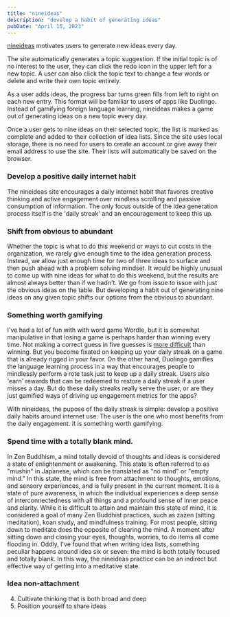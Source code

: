 ```yaml
---
title: "nineideas"
description: "develop a habit of generating ideas"
pubDate: "April 15, 2023"
---
```


[nineideas](https://nineideas.net) motivates users to generate new ideas every day.

The site automatically generates a topic suggestion. If the initial topic is of no interest to the user, they can click the redo icon in the upper left for a new topic. A user can also click the topic text to change a few words or delete and write their own topic entirely.

As a user adds ideas, the progress bar turns green fills from left to right on each new entry. This format will be familiar to users of apps like Duolingo. Instead of gamifying foreign language learning, nineideas makes a game out of generating ideas on a new topic every day.

Once a user gets to nine ideas on their selected topic, the list is marked as complete and added to their collection of idea lists. Since the site uses local storage, there is no need for users to create an account or give away their email address to use the site. Their lists will automatically be saved on the browser.

### Develop a positive daily internet habit

The nineideas site encourages a daily internet habit that favores creative thinking and active engagement over mindless scrolling and passive consumption of information. The only focus outside of the idea generation process itself is the 'daily streak' and an encouragement to keep this up.

### Shift from obvious to abundant

Whether the topic is what to do this weekend or ways to cut costs in the organization, we rarely give enough time to the idea generation process. Instead, we allow just enough time for two of three ideas to surface and then push ahead with a problem solving mindset. It would be highly unusual to come up with nine ideas for what to do this weekend, but the results are almost always better than if we hadn't. We go from issue to issue with just the obvious ideas on the table. But developing a habit out of generating nine ideas on any given topic shifts our options from the obvious to abundant.

### Something worth gamifying

I've had a lot of fun with with word game Wordle, but it is somewhat manipulative in that losing a game is perhaps harder than winning every time. Not making a correct guess in five guesses is [more difficult](https://dontwordle.com/) than winning. But you become fixated on keeping up your daily streak on a game that is already rigged in your favor. On the other hand, Duolingo gamifies the language learning process in a way that encourages people to mindlessly perform a rote task just to keep up a daily streak. Users also 'earn' rewards that can be redeemed to restore a daily streak if a user misses a day. But do these daily streaks really serve the user, or are they just gamified ways of driving up engagement metrics for the apps?

With nineideas, the pupose of the daily streak is simple: develop a positive daily habits around internet use. The user is the one who most benefits from the daily engagement. It is something worth gamifying.

### Spend time with a totally blank mind.

In Zen Buddhism, a mind totally devoid of thoughts and ideas is considered a state of enlightenment or awakening. This state is often referred to as "mushin" in Japanese, which can be translated as "no mind" or "empty mind." In this state, the mind is free from attachment to thoughts, emotions, and sensory experiences, and is fully present in the current moment. It is a state of pure awareness, in which the individual experiences a deep sense of interconnectedness with all things and a profound sense of inner peace and clarity. While it is difficult to attain and maintain this state of mind, it is considered a goal of many Zen Buddhist practices, such as zazen (sitting meditation), koan study, and mindfulness training. For most people, sitting down to meditate does the opposite of clearing the mind. A moment after sitting down and closing your eyes, thoughts, worries, to do items all come flooding in. Oddly, I've found that when writing idea lists, something peculiar happens around idea six or seven: the mind is both totally focused and totally blank. In this way, the nineideas practice can be an indirect but effective way of getting into a meditative state.

### Idea non-attachment

4. Cultivate thinking that is both broad and deep
5. Position yourself to share ideas
